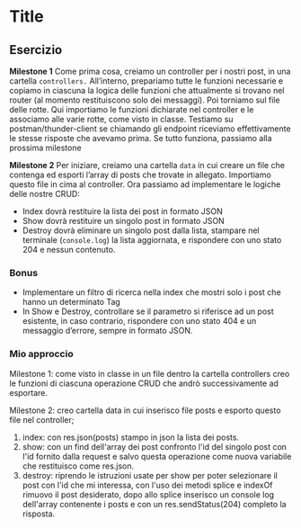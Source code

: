Title
===
## Esercizio
**Milestone 1**
Come prima cosa, creiamo un controller per i nostri post, in una cartella `controllers.`
All’interno, prepariamo tutte le funzioni necessarie e copiamo in ciascuna la logica delle funzioni che attualmente si trovano nel router (al momento restituiscono solo dei messaggi).
Poi torniamo sul file delle rotte. Qui importiamo le funzioni dichiarate nel controller e le associamo alle varie rotte, come visto in classe.
Testiamo su postman/thunder-client se chiamando gli endpoint riceviamo effettivamente le stesse risposte che avevamo prima.
Se tutto funziona, passiamo alla prossima milestone

**Milestone 2**
Per iniziare, creiamo una cartella `data`  in cui creare un file che contenga ed esporti l’array di posts che trovate in allegato.  Importiamo questo file in cima al controller.
Ora passiamo ad implementare le logiche delle nostre CRUD:
- Index dovrà restituire la lista dei post in formato JSON
- Show dovrà restituire un singolo post in formato JSON
- Destroy dovrà eliminare un singolo post dalla lista, stampare nel terminale (`console.log`) la lista aggiornata, e rispondere con uno stato 204 e nessun contenuto.

### Bonus
- Implementare un filtro di ricerca nella index che mostri solo i post che hanno un determinato Tag
- In Show e Destroy, controllare se il parametro si riferisce ad un post esistente, in caso contrario, rispondere con uno stato 404 e un messaggio d’errore, sempre in formato JSON.

### Mio approccio

Milestone 1: come visto in classe in un file dentro la cartella controllers creo le funzioni di ciascuna operazione CRUD che andrò successivamente ad esportare.

Milestone 2: creo cartella data in cui inserisco file posts e esporto questo file nel controller;

1. index: con res.json(posts) stampo in json la lista dei posts.
2. show: con un find dell'array dei post confronto l'id del singolo post con l'id fornito dalla request e salvo questa operazione come nuova variabile che restituisco come res.json.
3. destroy: riprendo le istruzioni usate per show per poter selezionare il post con l'id che mi interessa, con l'uso dei metodi splice e indexOf rimuovo il post desiderato, dopo allo splice inserisco un console log dell'array contenente i posts e con un res.sendStatus(204) completo la risposta.